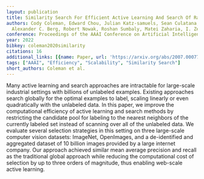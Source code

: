 ```yaml
---
layout: publication
title: Similarity Search For Efficient Active Learning And Search Of Rare Concepts
authors: Cody Coleman, Edward Chou, Julian Katz-samuels, Sean Culatana, Peter Bailis,
  Alexander C. Berg, Robert Nowak, Roshan Sumbaly, Matei Zaharia, I. Zeki Yalniz
conference: Proceedings of the AAAI Conference on Artificial Intelligence
year: 2022
bibkey: coleman2020similarity
citations: 16
additional_links: [{name: Paper, url: 'https://arxiv.org/abs/2007.00077'}]
tags: ["AAAI", "Efficiency", "Scalability", "Similarity Search"]
short_authors: Coleman et al.
---
```

Many active learning and search approaches are intractable for large-scale
industrial settings with billions of unlabeled examples. Existing approaches
search globally for the optimal examples to label, scaling linearly or even
quadratically with the unlabeled data. In this paper, we improve the
computational efficiency of active learning and search methods by restricting
the candidate pool for labeling to the nearest neighbors of the currently
labeled set instead of scanning over all of the unlabeled data. We evaluate
several selection strategies in this setting on three large-scale computer
vision datasets: ImageNet, OpenImages, and a de-identified and aggregated
dataset of 10 billion images provided by a large internet company. Our approach
achieved similar mean average precision and recall as the traditional global
approach while reducing the computational cost of selection by up to three
orders of magnitude, thus enabling web-scale active learning.